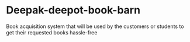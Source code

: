 # Deepak-deepot-book-barn
Book acquisition system that will be used by the customers or students to get their requested books hassle-free
